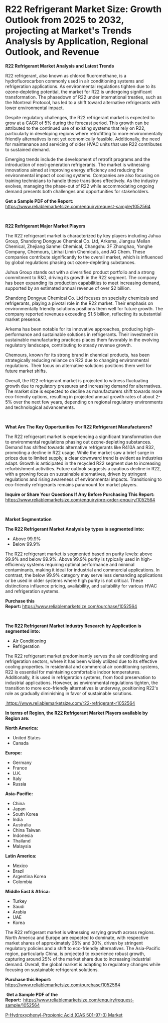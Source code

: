 <p><h1>R22 Refrigerant Market Size: Growth Outlook from 2025 to 2032, projecting at Market's Trends Analysis by Application, Regional Outlook, and Revenue</h1></p><p><strong>R22 Refrigerant Market Analysis and Latest Trends</strong></p>
<p><p>R22 refrigerant, also known as chlorodifluoromethane, is a hydrofluorocarbon commonly used in air conditioning systems and refrigeration applications. As environmental regulations tighten due to its ozone-depleting potential, the market for R22 is undergoing significant transformation. The phasedown of R22 under international treaties, such as the Montreal Protocol, has led to a shift toward alternative refrigerants with lower environmental impact.</p><p>Despite regulatory challenges, the R22 refrigerant market is expected to grow at a CAGR of 5% during the forecast period. This growth can be attributed to the continued use of existing systems that rely on R22, particularly in developing regions where retrofitting to more environmentally friendly alternatives is not yet economically feasible. Additionally, the need for maintenance and servicing of older HVAC units that use R22 contributes to sustained demand.</p><p>Emerging trends include the development of retrofit programs and the introduction of next-generation refrigerants. The market is witnessing innovations aimed at improving energy efficiency and reducing the environmental impact of cooling systems. Companies are also focusing on training technicians to handle these transitions effectively. As the industry evolves, managing the phase-out of R22 while accommodating ongoing demand presents both challenges and opportunities for stakeholders.</p></p>
<p><strong>Get a Sample PDF of the Report:&nbsp;</strong> <a href="https://www.reliablemarketsize.com/enquiry/request-sample/1052564?utm_campaign=3217&utm_medium=2&utm_source=Github&utm_content=ia&utm_term=22032025&utm_id=r22-refrigerant">https://www.reliablemarketsize.com/enquiry/request-sample/1052564</a></p>
<p>&nbsp;</p>
<p><strong>R22 Refrigerant Major Market Players</strong></p>
<p><p>The R22 refrigerant market is characterized by key players including Juhua Group, Shandong Dongyue Chemical Co. Ltd, Arkema, Jiangsu Meilan Chemical, Zhejiang Sanmei Chemical, Changshu 3F Zhonghao, Yonghe Company, Chemours, Linhai Limin Chemicals, and AG Chem. These companies contribute significantly to the overall market, which is influenced by global regulations phasing out ozone-depleting substances.</p><p>Juhua Group stands out with a diversified product portfolio and a strong commitment to R&D, driving its growth in the R22 segment. The company has been expanding its production capabilities to meet increasing demand, supported by an estimated annual revenue of over $2 billion.</p><p>Shandong Dongyue Chemical Co. Ltd focuses on specialty chemicals and refrigerants, playing a pivotal role in the R22 market. Their emphasis on environmentally friendly solutions positions them well for future growth. The company reported revenues exceeding $1.5 billion, reflecting its substantial market presence.</p><p>Arkema has been notable for its innovative approaches, producing high-performance and sustainable solutions in refrigerants. Their investment in sustainable manufacturing practices places them favorably in the evolving regulatory landscape, contributing to steady revenue growth.</p><p>Chemours, known for its strong brand in chemical products, has been strategically reducing reliance on R22 due to changing environmental regulations. Their focus on alternative solutions positions them well for future market shifts.</p><p>Overall, the R22 refrigerant market is projected to witness fluctuating growth due to regulatory pressures and increasing demand for alternatives. The market size is expected to decline as manufacturers shift towards more eco-friendly options, resulting in projected annual growth rates of about 2-5% over the next few years, depending on regional regulatory environments and technological advancements.</p></p>
<p>&nbsp;</p>
<p><strong>What Are The Key Opportunities For R22 Refrigerant Manufacturers?</strong></p>
<p><p>The R22 refrigerant market is experiencing a significant transformation due to environmental regulations phasing out ozone-depleting substances. Demand has shifted towards alternative refrigerants like R410A and R32, promoting a decline in R22 usage. While the market saw a brief surge in prices due to limited supply, a clear downward trend is evident as industries adapt. Growth is anticipated in the recycled R22 segment due to increasing refurbishment activities. Future outlook suggests a cautious decline in R22, with a growing focus on sustainable alternatives, driven by stringent regulations and rising awareness of environmental impacts. Transitioning to eco-friendly refrigerants remains paramount for market players.</p></p>
<p><strong>Inquire or Share Your Questions If Any Before Purchasing This Report:</strong> <a href="https://www.reliablemarketsize.com/enquiry/pre-order-enquiry/1052564?utm_campaign=3217&utm_medium=2&utm_source=Github&utm_content=ia&utm_term=22032025&utm_id=r22-refrigerant">https://www.reliablemarketsize.com/enquiry/pre-order-enquiry/1052564</a></p>
<p>&nbsp;</p>
<p><strong>Market Segmentation</strong></p>
<p><strong>The R22 Refrigerant Market Analysis by types is segmented into:</strong></p>
<p><ul><li>Above 99.9%</li><li>Below 99.9%</li></ul></p>
<p><p>The R22 refrigerant market is segmented based on purity levels: above 99.9% and below 99.9%. Above 99.9% purity is typically used in high-efficiency systems requiring optimal performance and minimal contaminants, making it ideal for industrial and commercial applications. In contrast, the below 99.9% category may serve less demanding applications or be used in older systems where high purity is not critical. These distinctions influence pricing, availability, and suitability for various HVAC and refrigeration systems.</p></p>
<p><strong>Purchase this Report:&nbsp;</strong><a href="https://www.reliablemarketsize.com/purchase/1052564?utm_campaign=3217&utm_medium=2&utm_source=Github&utm_content=ia&utm_term=22032025&utm_id=r22-refrigerant">https://www.reliablemarketsize.com/purchase/1052564</a></p>
<p>&nbsp;</p>
<p><strong>The R22 Refrigerant Market Industry Research by Application is segmented into:</strong></p>
<p><ul><li>Air Conditioning</li><li>Refrigeration</li></ul></p>
<p><p>The R22 refrigerant market predominantly serves the air conditioning and refrigeration sectors, where it has been widely utilized due to its effective cooling properties. In residential and commercial air conditioning systems, R22 is essential for maintaining comfortable indoor temperatures. Additionally, it is used in refrigeration systems, from food preservation to industrial applications. However, as environmental regulations tighten, the transition to more eco-friendly alternatives is underway, positioning R22's role as gradually diminishing in favor of sustainable solutions.</p></p>
<p><a href="https://www.reliablemarketsize.com/r22-refrigerant-r1052564?utm_campaign=3217&utm_medium=2&utm_source=Github&utm_content=ia&utm_term=22032025&utm_id=r22-refrigerant">&nbsp;https://www.reliablemarketsize.com/r22-refrigerant-r1052564</a></p>
<p><strong>In terms of Region, the R22 Refrigerant Market Players available by Region are:</strong></p>
<p>
    <p> <strong> North America: </strong>
        <ul>
            <li>United States</li>
            <li>Canada</li>
        </ul>
        </p> 
    <p> <strong> Europe: </strong>
        <ul>
            <li>Germany</li>
            <li>France</li>
            <li>U.K.</li>
            <li>Italy</li>
            <li>Russia</li>
        </ul>
        </p> 
    <p> <strong> Asia-Pacific: </strong>
        <ul>
            <li>China</li>
            <li>Japan</li>
            <li>South Korea</li>
            <li>India</li>
            <li>Australia</li>
            <li>China Taiwan</li>
            <li>Indonesia</li>
            <li>Thailand</li>
            <li>Malaysia</li>
        </ul>
        </p> 
    <p> <strong> Latin America: </strong>
        <ul>
            <li>Mexico</li>
            <li>Brazil</li>
            <li>Argentina Korea</li>
            <li>Colombia</li>
        </ul>
        </p> 
    <p> <strong> Middle East & Africa: </strong>
        <ul>
            <li>Turkey</li>
            <li>Saudi</li>
            <li>Arabia</li>
            <li>UAE</li>
            <li>Korea</li>
        </ul>
    </p>
    </p>
<p><p>The R22 refrigerant market is witnessing varying growth across regions. North America and Europe are expected to dominate, with respective market shares of approximately 35% and 30%, driven by stringent regulatory policies and a shift to eco-friendly alternatives. The Asia-Pacific region, particularly China, is projected to experience robust growth, capturing around 25% of the market share due to increasing industrial demand. Overall, the global market is adapting to regulatory changes while focusing on sustainable refrigerant solutions.</p></p>
<p><strong>Purchase this Report: </strong><a href="https://www.reliablemarketsize.com/purchase/1052564?utm_campaign=3217&utm_medium=2&utm_source=Github&utm_content=ia&utm_term=22032025&utm_id=r22-refrigerant">https://www.reliablemarketsize.com/purchase/1052564</a></p>
<p>&nbsp;<strong>Get a Sample PDF of the Report:&nbsp;&nbsp;</strong><a href="https://www.reliablemarketsize.com/enquiry/request-sample/1052564?utm_campaign=3217&utm_medium=2&utm_source=Github&utm_content=ia&utm_term=22032025&utm_id=r22-refrigerant">https://www.reliablemarketsize.com/enquiry/request-sample/1052564</a></p>
<p><strong></strong></p>
<p><p><a href="https://github.com/celpabembes/Market-Research-Report-List-1/blob/main/p-hydroxyphenyl-propionic-acid-cas-501-97-3-market.md?utm_campaign=3217&utm_medium=2&utm_source=Github&utm_content=ia&utm_term=22032025&utm_id=r22-refrigerant">P-Hydroxyphenyl-Propionic Acid (CAS 501-97-3) Market</a></p></p>